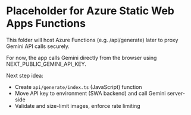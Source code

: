 # Placeholder for Azure Static Web Apps Functions

This folder will host Azure Functions (e.g. /api/generate) later to proxy Gemini API calls securely.

For now, the app calls Gemini directly from the browser using NEXT_PUBLIC_GEMINI_API_KEY.

Next step idea:

- Create `api/generate/index.ts` (JavaScript) function
- Move API key to environment (SWA backend) and call Gemini server-side
- Validate and size-limit images, enforce rate limiting

